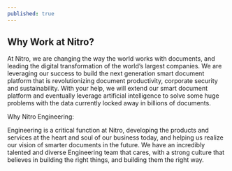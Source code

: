 ```yaml
---
published: true
---
```

## Why Work at Nitro?

At Nitro, we are changing the way the world works with documents, and leading the digital transformation of the world’s largest companies. We are leveraging our success to build the next generation smart document platform that is revolutionizing document productivity, corporate security and sustainability. With your help, we will extend our smart document platform and eventually leverage artificial intelligence to solve some huge problems with the data currently locked away in billions of documents. 

Why Nitro Engineering:    

Engineering is a critical function at Nitro, developing the products and services at the heart and soul of our business today, and helping us realize our vision of smarter documents in the future. We have an incredibly talented and diverse Engineering team that cares, with a strong culture that believes in building the right things, and building them the right way.
